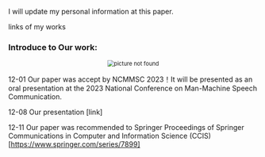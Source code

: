 I will update my personal information at this paper.

links of my works
### Introduce to Our work:
<!-- ![chat](https://ckqqqq-qiker-image-service.oss-cn-beijing.aliyuncs.com/typora-image/chat.png) -->

<center>
    <img src="https://ckqqqq-qiker-image-service.oss-cn-beijing.aliyuncs.com/typora-image/chat.png" alt="picture not found" style="zoom:80%;" />
    <br>
</center>

12-01 Our paper was accept by NCMMSC 2023！It will be presented as an oral presentation at the 2023 National Conference on Man-Machine Speech Communication.

12-08 Our presentation [link]

12-11 Our paper was recommended to Springer Proceedings of Springer Communications in Computer and Information Science (CCIS)[https://www.springer.com/series/7899]